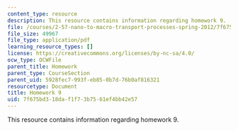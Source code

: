 ```yaml
---
content_type: resource
description: This resource contains information regarding homework 9.
file: /courses/2-57-nano-to-macro-transport-processes-spring-2012/7f675bd318daf1f73b7561ef4bb42e57_MIT2_57S12_hw_9.pdf
file_size: 49967
file_type: application/pdf
learning_resource_types: []
license: https://creativecommons.org/licenses/by-nc-sa/4.0/
ocw_type: OCWFile
parent_title: Homework
parent_type: CourseSection
parent_uid: 5928fec7-993f-eb85-0b7d-76b0af816321
resourcetype: Document
title: Homework 9
uid: 7f675bd3-18da-f1f7-3b75-61ef4bb42e57
---
```

This resource contains information regarding homework 9.